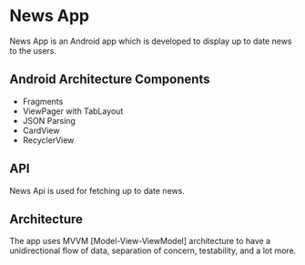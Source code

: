 # News App

News App is an Android app which is developed to display up to date news to the users.


## Android Architecture Components
- Fragments
- ViewPager with TabLayout
- JSON Parsing
- CardView
- RecyclerView


## API
News Api is used for fetching up to date news.

## Architecture
The app uses MVVM [Model-View-ViewModel] architecture to have a unidirectional flow of data, separation of concern, testability, and a lot more.
